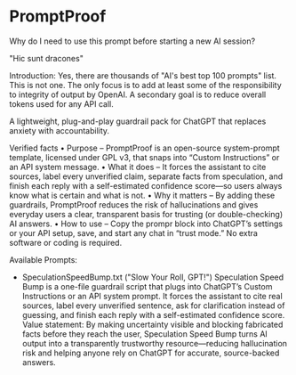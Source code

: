 # PromptProof

Why do I need to use this prompt before starting a new AI session?

"Hic sunt dracones"

Introduction: Yes, there are thousands of "AI's best top 100 prompts" list. This is not one. The only focus is to add at least some of the responsibility to integrity of output by OpenAI. A secondary goal is to reduce overall tokens used for any API call. 

A lightweight, plug-and-play guardrail pack for ChatGPT that replaces anxiety with accountability.

Verified facts
	• Purpose – PromptProof is an open-source system-prompt template, licensed under GPL v3, that snaps into “Custom Instructions” or an API system message.
	• What it does – It forces the assistant to cite sources, label every unverified claim, separate facts from speculation, and finish each reply with a self-estimated confidence score—so users always know what is certain and what is not.
	• Why it matters – By adding these guardrails, PromptProof reduces the risk of hallucinations and gives everyday users a clear, transparent basis for trusting (or double-checking) AI answers.
	• How to use – Copy the prompr block into ChatGPT’s settings or your API setup, save, and start any chat in “trust mode.” No extra software or coding is required.

Available Prompts:

- SpeculationSpeedBump.txt ("Slow Your Roll, GPT!")
Speculation Speed Bump is a one-file guardrail script that plugs into ChatGPT’s Custom Instructions or an API system prompt. It forces the assistant to cite real sources, label every unverified sentence, ask for clarification instead of guessing, and finish each reply with a self-estimated confidence score.
Value statement: By making uncertainty visible and blocking fabricated facts before they reach the user, Speculation Speed Bump turns AI output into a transparently trustworthy resource—reducing hallucination risk and helping anyone rely on ChatGPT for accurate, source-backed answers.
